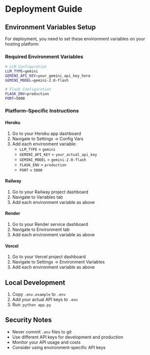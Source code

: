 # Deployment Guide

## Environment Variables Setup

For deployment, you need to set these environment variables on your hosting platform:

### Required Environment Variables

```bash
# LLM Configuration
LLM_TYPE=gemini
GEMINI_API_KEY=your_gemini_api_key_here
GEMINI_MODEL=gemini-2.0-flash

# Flask Configuration
FLASK_ENV=production
PORT=5000
```

### Platform-Specific Instructions

#### Heroku
1. Go to your Heroku app dashboard
2. Navigate to Settings → Config Vars
3. Add each environment variable:
   - `LLM_TYPE` = `gemini`
   - `GEMINI_API_KEY` = `your_actual_api_key`
   - `GEMINI_MODEL` = `gemini-2.0-flash`
   - `FLASK_ENV` = `production`
   - `PORT` = `5000`

#### Railway
1. Go to your Railway project dashboard
2. Navigate to Variables tab
3. Add each environment variable as above

#### Render
1. Go to your Render service dashboard
2. Navigate to Environment tab
3. Add each environment variable as above

#### Vercel
1. Go to your Vercel project dashboard
2. Navigate to Settings → Environment Variables
3. Add each environment variable as above

## Local Development

1. Copy `.env.example` to `.env`
2. Add your actual API keys to `.env`
3. Run: `python app.py`

## Security Notes

- Never commit `.env` files to git
- Use different API keys for development and production
- Monitor your API usage and costs
- Consider using environment-specific API keys